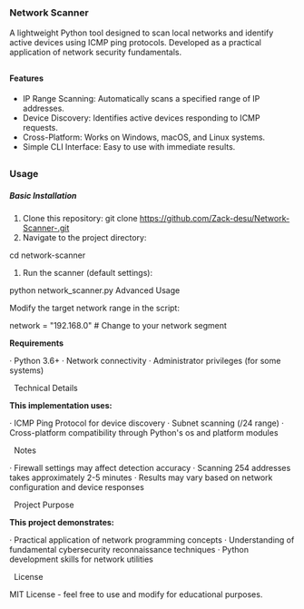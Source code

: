 # 

### Network Scanner

A lightweight Python tool designed to scan local networks and identify active devices using ICMP ping protocols. Developed as a practical application of network security fundamentals.

## 

#### Features

* IP Range Scanning: Automatically scans a specified range of IP addresses.
* Device Discovery: Identifies active devices responding to ICMP requests.
* Cross-Platform: Works on Windows, macOS, and Linux systems.
* Simple CLI Interface: Easy to use with immediate results.

## 

### Usage

##### Basic Installation

1. Clone this repository:
   git clone https://github.com/Zack-desu/Network-Scanner-.git
3. Navigate to the project directory:

cd network-scanner

1. Run the scanner (default settings):

python network\_scanner.py
Advanced Usage

Modify the target network range in the script:

network = "192.168.0"  # Change to your network segment
  

**Requirements**

· Python 3.6+
· Network connectivity
· Administrator privileges (for some systems)

&nbsp; Technical Details



**This implementation uses:**

· ICMP Ping Protocol for device discovery
· Subnet scanning (/24 range)
· Cross-platform compatibility through Python's os and platform modules

&nbsp; Notes

·   Firewall settings may affect detection accuracy
·   Scanning 254 addresses takes approximately 2-5 minutes
· Results may vary based on network configuration and device responses

&nbsp; Project Purpose





**This project demonstrates:**

· Practical application of network programming concepts
· Understanding of fundamental cybersecurity reconnaissance techniques
· Python development skills for network utilities

&nbsp; License

MIT License - feel free to use and modify for educational purposes.





